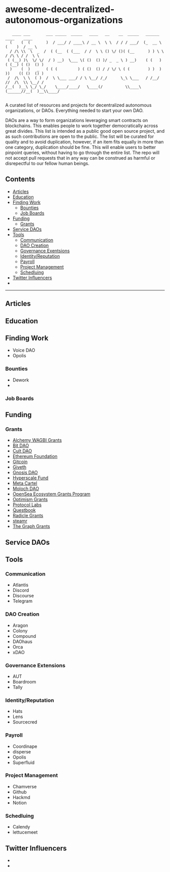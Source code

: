 # awesome-decentralized-autonomous-organizations

```
   ____ ___       ___ _____  _____   ____   __    __  _____   ______    ____    ____    
  (    (  (       )  / ___/ / ____\ / __ \  \ \  / / / ___/  (_  __ \  (    )  / __ \   
  / /\ \\  \  _  /  ( (__  ( (___  / /  \ \ () \/ ()( (__      ) ) \ \ / /\ \ / /  \ \  
 ( (__) )\  \/ \/  / ) __)  \___ \( ()  () )/ _  _ \ ) __)    ( (   ) ( (__) ( ()  () ) 
  )    (  )   _   ( ( (         ) ( ()  () / / \/ \ ( (        ) )  ) ))    (( ()  () ) 
 /  /\  \ \  ( )  /  \ \___ ___/ / \ \__/ /_/      \_\ \___   / /__/ //  /\  \\ \__/ /  
/__(  )__\ \_/ \_/    \____/____/   \____(/          \\____\ (______//__(  )__\\____/   
                                                                                        
```

A curated list of resources and projects for decentralized autonomous organizations, or DAOs. Everything needed to start your own DAO.

DAOs are a way to form organizations leveraging smart contracts on blockchains. This enables people to work together democratically across great divides.
This list is intended as a public good open source project, and as such contributions are open to the public. The list will be curated for quality and to avoid duplication, however, if an item fits equally in more than one category, duplication should be fine. This will enable users to better pinpoint queries, without having to go through the entire list. The repo will not accept pull requests that in any way can be construed as harmful or disrepectful to our fellow human beings.

## Contents

- [Articles](https://github.com/boilerrat/awesome-decentralized-autonomous-organizations#articles)
- [Education](https://github.com/boilerrat/awesome-decentralized-autonomous-organizations#education) 
- [Finding Work](https://github.com/boilerrat/awesome-decentralized-autonomous-organizations#finding-work)
  - [Bounties](https://github.com/boilerrat/awesome-decentralized-autonomous-organizations#bounties)
  - [Job Boards](https://github.com/boilerrat/awesome-decentralized-autonomous-organizations#job-boards)
- [Funding](https://github.com/boilerrat/awesome-decentralized-autonomous-organizations#funding)
  - [Grants](https://github.com/boilerrat/awesome-decentralized-autonomous-organizations#grants) 
- [Service DAOs](https://github.com/boilerrat/awesome-decentralized-autonomous-organizations#service-daos)
- [Tools](https://github.com/boilerrat/awesome-decentralized-autonomous-organizations#tools)
  - [Communication](https://github.com/boilerrat/awesome-decentralized-autonomous-organizations#communication)
  - [DAO Creation](https://github.com/boilerrat/awesome-decentralized-autonomous-organizations#dao-creation)
  - [Governance Exentsions](https://github.com/boilerrat/awesome-decentralized-autonomous-organizations#governance-extensions)
  - [Identity/Reputation](https://github.com/boilerrat/awesome-decentralized-autonomous-organizations#identityreputation)
  - [Payroll](https://github.com/boilerrat/awesome-decentralized-autonomous-organizations#payroll)
  - [Project Management](https://github.com/boilerrat/awesome-decentralized-autonomous-organizations#project-management)
  - [Schedluing](https://github.com/boilerrat/awesome-decentralized-autonomous-organizations#project-management)
- [Twitter Influencers](https://github.com/boilerrat/awesome-decentralized-autonomous-organizations#twitter-influencers) 
- 

---

## Articles


## Education

## Finding Work

- Voice DAO
- Opolis


### Bounties

- Dework
- 
### Job Boards

## Funding

### Grants

- [Alchemy WAGBI Grants](https://www.alchemy.com/developer-grant-program)
- [Bit DAO](https://www.bitdao.io/)
- [Cult DAO](https://cultdao.io/)
- [Ethereum Foundation](https://ethereum.org/en/community/grants/)
- [Gitcoin](https://gitcoin.co/)
- [Giveth](https://giveth.io/)
- [Gnosis DAO](https://forum.gnosis.io/t/readme-gnosisdao-governance-process/736)
- [Hyperscale Fund](https://www.hyperscalefund.com/)
- [Meta Cartel](https://www.metacartel.org/grants)
- [Moloch DAO](https://molochdao.com/)
- [OpenSea Ecosystem Grants Program](https://airtable.com/shrC6zgCb3lZo51as)
- [Optimism Grants](https://gov.optimism.io/c/proposals/38)
- [Protocol Labs](https://protocol.ai/)
- [Questbook](https://t.co/f7O4zCHFqc)
- [Radicle Grants](https://radicle.mirror.xyz/7RDTvdxABVndpZge9VT09Ku5JXD8lCCCpLRRZaVrtJU)
- [steamr](https://streamr.network/fund/)
- [The Graph Grants](https://www.notion.so/The-Graph-Foundation-e822e66d7b614fdd899a647f5db51a68)


## Service DAOs

## Tools

### Communication

- Atlantis
- Discord
- Discourse
- Telegram


### DAO Creation

- Aragon
- Colony
- Compound
- DAOhaus
- Orca
- xDAO

### Governance Extensions

- AUT
- Boardroom
- Tally

### Identity/Reputation

- Hats
- Lens
- Sourcecred

### Payroll

- Coordinape
- disperse
- Opolis
- Superfluid

### Project Management

- Chamverse
- Github
- Hackmd
- Notion

### Schedluing

- Calendy
- lettucemeet

## Twitter Influencers

-
-
